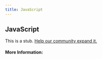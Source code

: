 ```yaml
---
title: JavaScript
---
```


## JavaScript

This is a stub. [Help our community expand it.](https://github.com/freeCodeCamp/guide-articles/tree/master/articles/JavaScript/index.md)

<!-- The article goes here, in GitHub-flavored Markdown. Feel free to add YouTube videos, images, and CodePen/JSBin embeds  -->

#### More Information:
<!-- Please add any articles you think might be helpful to read before writing the article -->


